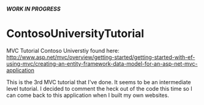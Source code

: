 ***WORK IN PROGRESS***

# ContosoUniversityTutorial
MVC Tutorial Contoso Universtiy found here: http://www.asp.net/mvc/overview/getting-started/getting-started-with-ef-using-mvc/creating-an-entity-framework-data-model-for-an-asp-net-mvc-application

This is the 3rd MVC tutorial that I've done. It seems to be an intermediate level tutorial. I decided to comment the heck out of the code this time so I can come back to this application when I built my own websites. 
